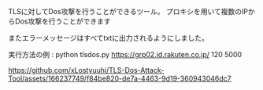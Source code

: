 TLSに対してDos攻撃を行うことができるツール。
プロキシを用いて複数のIPからDos攻撃を行うことができます

またエラーメッセージはすべてtxtに出力されるようにしました。

実行方法の例 : python tlsdos.py  https://grp02.id.rakuten.co.jp/ 120 5000

https://github.com/xLostyuuhi/TLS-Dos-Attack-Tool/assets/166237749/f84be820-de7a-4463-9d19-360943046dc7
